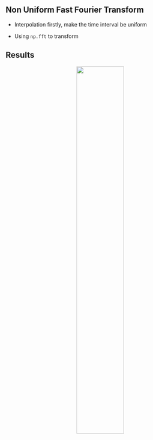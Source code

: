 ## Non Uniform Fast Fourier Transform

* Interpolation firstly, make the time interval be uniform

* Using `np.fft` to transform

## Results

<p align="center">
<image src="https://user-images.githubusercontent.com/63782903/223674255-a9f25983-e96a-45e2-a7a1-90906be21f61.png" width=50%>
</p>
